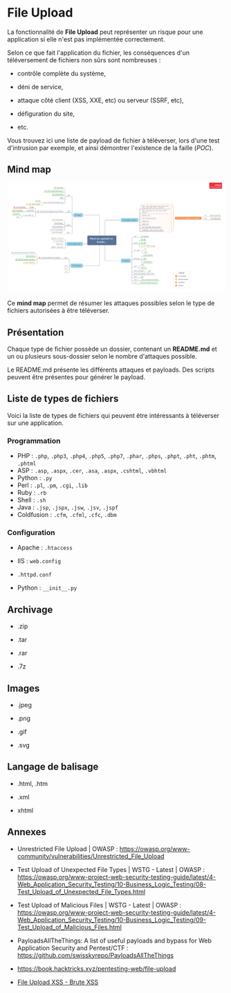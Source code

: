 # File Upload

La fonctionnalité de **File Upload** peut représenter un risque pour une application si elle n'est pas implémentée correctement. 

Selon ce que fait l'application du fichier, les conséquences d'un téléversement de fichiers non sûrs sont nombreuses :

- contrôle complète du système,

- déni de service,

- attaque côté client (XSS, XXE, etc) ou serveur (SSRF, etc),

- défiguration du site,

- etc.

Vous trouvez ici une liste de payload de fichier à téléverser, lors d'une test d'intrusion par exemple, et ainsi démontrer l'existence de la faille (*POC*).

## Mind map

![](map.png)

Ce **mind map** permet de résumer les attaques possibles selon le type de fichiers autorisées à être téléverser.

## Présentation

Chaque type de fichier possède un dossier, contenant un **README.md** et un ou plusieurs sous-dossier selon le nombre d'attaques possible.

Le README.md présente les différents attaques et payloads. Des scripts peuvent être présentes pour générer le payload.

## Liste de types de fichiers

Voici la liste de types de fichiers qui peuvent être intéressants à téléverser sur une application.

### Programmation

- PHP : `.php`, `.php3`, `.php4`, `.php5`, `.php7`, `.phar`, `.phps`, `.phpt`, `.pht`, `.phtm`, `.phtml`
- ASP : `.asp`, `.aspx`, `.cer`, `.asa`, `.aspx`, `.cshtml`, `.vbhtml`
- Python : `.py`
- Perl : `.pl`, `.pm`, `.cgi`, `.lib`
- Ruby : `.rb`
- Shell : `.sh`
- Java : `.jsp`, `.jspx`, `.jsw`, `.jsv`, `.jspf`
- Coldfusion : `.cfm`, `.cfml`, `.cfc`, `.dbm`

### Configuration

- Apache : `.htaccess`

- IIS : `web.config`

- `.httpd.conf`

- Python : `__init__.py`

## Archivage

- .zip

- .tar

- .rar

- .7z

## Images

- .jpeg

- .png

- .gif

- .svg

## Langage de balisage

- .html, .htm

- .xml

- xhtml

## Annexes

- Unrestricted File Upload | OWASP : https://owasp.org/www-community/vulnerabilities/Unrestricted_File_Upload

- Test Upload of Unexpected File Types | WSTG - Latest | OWASP : https://owasp.org/www-project-web-security-testing-guide/latest/4-Web_Application_Security_Testing/10-Business_Logic_Testing/08-Test_Upload_of_Unexpected_File_Types.html

- Test Upload of Malicious Files | WSTG - Latest | OWASP : https://owasp.org/www-project-web-security-testing-guide/latest/4-Web_Application_Security_Testing/10-Business_Logic_Testing/09-Test_Upload_of_Malicious_Files.html

- PayloadsAllTheThings: A list of useful payloads and bypass for Web Application Security and Pentest/CTF : https://github.com/swisskyrepo/PayloadsAllTheThings

- https://book.hacktricks.xyz/pentesting-web/file-upload

- [File Upload XSS - Brute XSS](https://brutelogic.com.br/blog/file-upload-xss/)

